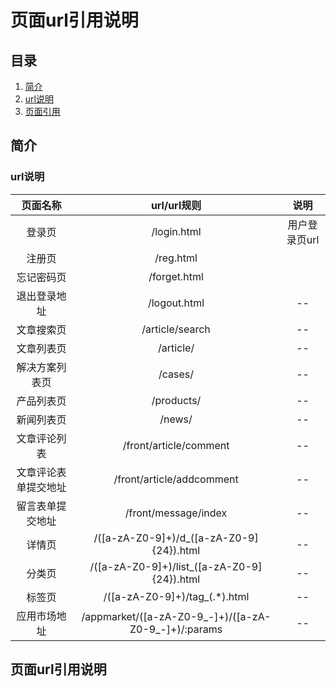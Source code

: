 # 页面url引用说明

## 目录
   1. [简介](#1)
   2. [url说明](#2)
   3. [页面引用](#3)

   
<h2 id="1">简介</h2>
   
   
   
<h3 id="2.2">url说明</h3>

|页面名称  |url/url规则|  说明|
|:--:|:--:|:--:|
|登录页| /login.html| 用户登录页url |
|注册页| /reg.html || 
|忘记密码页| /forget.html|  |
|退出登录地址| /logout.html|-- | 
|文章搜索页| /article/search |--| 
|文章列表页| /article/| -- |
|解决方案列表页| /cases/|-- | 
|产品列表页| /products/|-- | 
|新闻列表页| /news/|-- | 
|文章评论列表| /front/article/comment|-- | 
|文章评论表单提交地址| /front/article/addcomment|-- | 
|留言表单提交地址| /front/message/index|-- | 
|详情页| /([a-zA-Z0-9]+)/d_([a-zA-Z0-9]{24}).html|-- | 
|分类页| /([a-zA-Z0-9]+)/list_([a-zA-Z0-9]{24}).html|-- | 
|标签页| /([a-zA-Z0-9]+)/tag_(.*).html|-- | 
|应用市场地址|/appmarket/([a-zA-Z0-9\_\-]+)/([a-zA-Z0-9\_\-]+)/:params|--|


<h2 id="3">页面url引用说明</h2>


